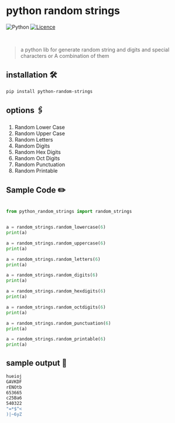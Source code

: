 # python random strings
![Python](https://img.shields.io/badge/python-3670A0?style=for-the-badge&logo=python&logoColor=ffdd54) [![Licence](https://img.shields.io/github/license/onionj/pybotnet?style=for-the-badge)](./LICENSE)

<br>

> a python lib for generate random string and digits and special characters or A combination of them


## installation 🛠

```bash
pip install python-random-strings
```

## options 🖇
1. Random Lower Case
2. Random Upper Case
3. Random Letters
4. Random Digits
5. Random Hex Digits
6. Random Oct Digits
7. Random Punctuation
8. Random Printable


## Sample Code ✏️
```python

from python_random_strings import random_strings


a = random_strings.random_lowercase(6)
print(a)

a = random_strings.random_uppercase(6)
print(a)

a = random_strings.random_letters(6)
print(a)

a = random_strings.random_digits(6)
print(a)

a = random_strings.random_hexdigits(6)
print(a)

a = random_strings.random_octdigits(6)
print(a)

a = random_strings.random_punctuation(6)
print(a)

a = random_strings.random_printable(6)
print(a)

```
## sample output 📜
```bash
hueioj
GAVKDF
rENOtb
653665
c25Ba6
540322
"=*$^<
)|~6yZ

```